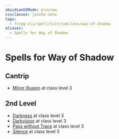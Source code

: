 ```yaml
---
obsidianUIMode: preview
cssclasses: json5e-note
tags:
  - ttrpg-cli/spell/list/subclass/way-of-shadow
aliases:
  - Spells for Way of Shadow
---
```

# Spells for Way of Shadow

## Cantrip

- [Minor Illusion](3-Mechanics/CLI/spells/minor-illusion.md "PHB") at class level 3

## 2nd Level

- [Darkness](3-Mechanics/CLI/spells/darkness.md "PHB") at class level 3
- [Darkvision](3-Mechanics/CLI/spells/darkvision.md "PHB") at class level 3
- [Pass without Trace](3-Mechanics/CLI/spells/pass-without-trace.md "PHB") at class level 3
- [Silence](3-Mechanics/CLI/spells/silence.md "PHB") at class level 3